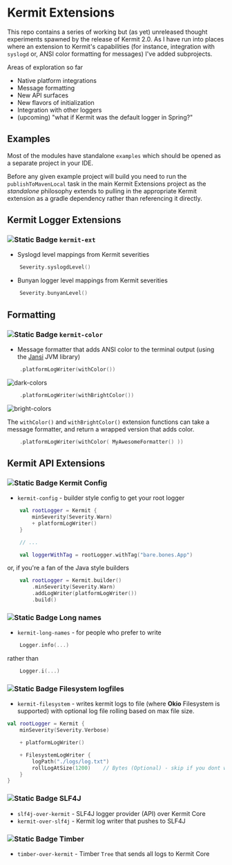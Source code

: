 # Kermit Extensions

This repo contains a series of working but (as yet) unreleased thought experiments spawned by the release of Kermit 2.0.  As I have run into places where an extension to Kermit's capabilities (for instance, integration with `syslogd` or, ANSI color formatting for messages) I've added subprojects.

Areas of exploration so far
* Native platform integrations
* Message formatting
* New API surfaces
* New flavors of initialization
* Integration with other loggers
* (upcoming) "what if Kermit was the default logger in Spring?"

## Examples

Most of the modules have standalone `examples` which should be opened as a separate project in your IDE.  

Before any given example project will build you need to run the `publishToMavenLocal` task in the main Kermit Extensions project as the _standalone_ philosophy extends to pulling in the appropriate Kermit extension as a gradle dependency rather than referencing it directly. 

## Kermit Logger Extensions 

### ![Static Badge](https://img.shields.io/badge/Kotlin_Multiplatform-orange) `kermit-ext`

* Syslogd level mappings from Kermit severities
```kotlin
    Severity.syslogdLevel()
```

* Bunyan logger level mappings from Kermit severities
```kotlin
    Severity.bunyanLevel()
```

## Formatting

### ![Static Badge](https://img.shields.io/badge/JVM-brightgreen) `kermit-color`

* Message formatter that adds ANSI color to the terminal output (using the [Jansi](http://fusesource.github.io/jansi/) JVM library)

```kotlin
    .platformLogWriter(withColor())
```
![dark-colors](https://github.com/psh/KermitExt/assets/407647/f4dfae8b-c5fa-4e84-94da-fc3c95afad19)

```kotlin
    .platformLogWriter(withBrightColor())
```
![bright-colors](https://github.com/psh/KermitExt/assets/407647/e388c4fe-168a-4c2b-bad2-ba0c8e04f43d)

The `withColor()` and `withBrightColor()` extension functions can take a message formatter, and return a wrapped version that adds color.

```kotlin
    .platformLogWriter(withColor( MyAwesomeFormatter() ))
```

## Kermit API Extensions

### ![Static Badge](https://img.shields.io/badge/Kotlin_Multiplatform-orange) Kermit Config

* `kermit-config` - builder style config to get your root logger

```kotlin
    val rootLogger = Kermit {
        minSeverity(Severity.Warn)
        + platformLogWriter()
    }

    // ...

    val loggerWithTag = rootLogger.withTag("bare.bones.App")
```
or, if you're a fan of the Java style builders
```kotlin
    val rootLogger = Kermit.builder()
        .minSeverity(Severity.Warn)
        .addLogWriter(platformLogWriter())
        .build()
```

### ![Static Badge](https://img.shields.io/badge/Kotlin_Multiplatform-orange) Long names

* `kermit-long-names` - for people who prefer to write

```kotlin
    Logger.info(...)
```

rather than

```kotlin
    Logger.i(...)
```

### ![Static Badge](https://img.shields.io/badge/Kotlin_Multiplatform-orange) Filesystem logfiles

* `kermit-filesystem` - writes kermit logs to file (where **Okio** Filesystem is supported) with optional log file rolling based on max file size.
```kotlin
val rootLogger = Kermit {
    minSeverity(Severity.Verbose)

    + platformLogWriter()

    + FilesystemLogWriter {
        logPath("./logs/log.txt")
        rollLogAtSize(1200)    // Bytes (Optional) - skip if you dont want logs to roll
    }
}
```

### ![Static Badge](https://img.shields.io/badge/JVM-brightgreen) SLF4J

* `slf4j-over-kermit` - SLF4J logger provider (API) over Kermit Core
* `kermit-over-slf4j` - Kermit log writer that pushes to SLF4J

### ![Static Badge](https://img.shields.io/badge/Android-blue) Timber

* `timber-over-kermit` - Timber `Tree` that sends all logs to Kermit Core
